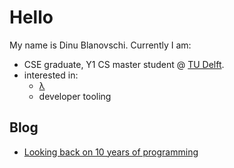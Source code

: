 # Hello

My name is Dinu Blanovschi. Currently I am:

- CSE graduate, Y1 CS master student @ [TU Delft](https://tudelft.nl/en).
- interested in:
    - [λ](https://en.wikipedia.org/wiki/Programming_language_theory)
    - developer tooling

## Blog

- [Looking back on 10 years of programming](https://dnbln.dev/blog/10y-of-programming)

[//]: ![](https://komarev.com/ghpvc/?username=dnbln)